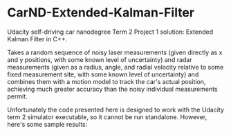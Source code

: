 # CarND-Extended-Kalman-Filter
Udacity self-driving car nanodegree Term 2 Project 1 solution:  Extended Kalman Filter in C++.

Takes a random sequence of noisy laser measurements 
(given directly as x and y positions, with some known level of uncertainty) 
and radar measurements (given as a radius, angle, and radial velocity relative 
to some fixed measurement site, with some known level of uncertainty)
and combines them with a motion model to track the car's actual position, achieving much 
greater accuracy than the noisy individual measurements permit.

Unfortunately the code presented here is designed to work with the Udacity term 2 simulator executable, so
it cannot be run standalone.  However, here's some sample results:
